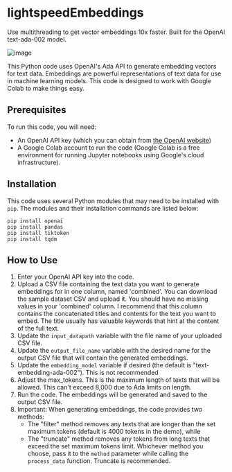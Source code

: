 # lightspeedEmbeddings
Use multithreading to get vector embeddings 10x faster. Built for the OpenAI text-ada-002 model.

![image](https://cloud-1iyhwm2ki-hack-club-bot.vercel.app/0seconds_to_embed_1_000_documents__3_.png)

This Python code uses OpenAI's Ada API to generate embedding vectors for text data. Embeddings are powerful representations of text data for use in machine learning models. This code is designed to work with Google Colab to make things easy.

## Prerequisites

To run this code, you will need:
* An OpenAI API key (which you can obtain from [the OpenAI website](https://openai.com/))
* A Google Colab account to run the code (Google Colab is a free environment for running Jupyter notebooks using Google's cloud infrastructure).

## Installation

This code uses several Python modules that may need to be installed with `pip`. The modules and their installation commands are listed below:

```
pip install openai
pip install pandas
pip install tiktoken
pip install tqdm
```

## How to Use

1. Enter your OpenAI API key into the code.
2. Upload a CSV file containing the text data you want to generate embeddings for in one column, named 'combined'. You can download the sample dataset CSV and upload it. You should have no missing values in your 'combined' column. I recommend that this column contains the concatenated titles and contents for the text you want to embed. The title usually has valuable keywords that hint at the content of the full text. 
2. Update the `input_datapath` variable with the file name of your uploaded CSV file.
3. Update the `output_file_name` variable with the desired name for the output CSV file that will contain the generated embeddings.
4. Update the `embedding_model` variable if desired (the default is "text-embedding-ada-002"). This is not recommended
5. Adjust the max_tokens. This is the maximum length of texts that will be allowed. This can't exceed 8,000 due to Ada limits on length.
7. Run the code. The embeddings will be generated and saved to the output CSV file.
8. Important: When generating embeddings, the code provides two methods: 
    * The "filter" method removes any texts that are longer than the set maximum tokens (default is 4000 tokens in the demo), while
    * The "truncate" method removes any tokens from long texts that exceed the set maximum tokens limit. Whichever method you choose, pass it to the `method` parameter while calling the `process_data` function. Truncate is recommended.

